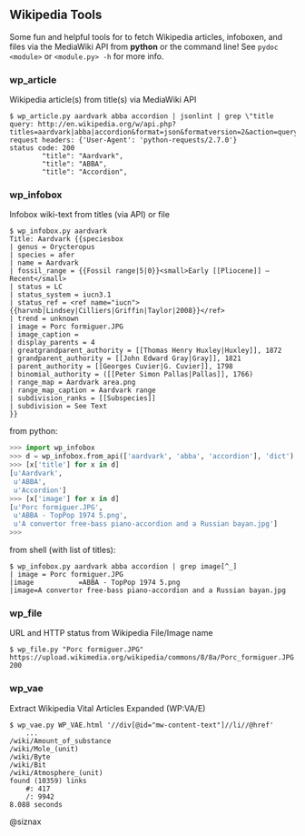 ## Wikipedia Tools

Some fun and helpful tools for to fetch Wikipedia articles, infoboxen,
and files via the MediaWiki API from **python** or the command line!
See ``pydoc <module>`` or ``<module.py> -h`` for more info. 


### wp_article

Wikipedia article(s) from title(s) via MediaWiki API

```shell
$ wp_article.py aardvark abba accordion | jsonlint | grep \"title
query: http://en.wikipedia.org/w/api.php?titles=aardvark|abba|accordion&format=json&formatversion=2&action=query&prop=revisions&rvprop=content&redirects&continue=
request headers: {'User-Agent': 'python-requests/2.7.0'}
status code: 200
        "title": "Aardvark",
        "title": "ABBA",
        "title": "Accordion",
```


### wp_infobox

Infobox wiki-text from titles (via API) or file

```shell
$ wp_infobox.py aardvark
Title: Aardvark {{speciesbox
| genus = Orycteropus
| species = afer
| name = Aardvark
| fossil_range = {{Fossil range|5|0}}<small>Early [[Pliocene]] – Recent</small>
| status = LC
| status_system = iucn3.1
| status_ref = <ref name="iucn">{{harvnb|Lindsey|Cilliers|Griffin|Taylor|2008}}</ref>
| trend = unknown
| image = Porc formiguer.JPG
| image_caption =
| display_parents = 4
| greatgrandparent_authority = [[Thomas Henry Huxley|Huxley]], 1872
| grandparent_authority = [[John Edward Gray|Gray]], 1821
| parent_authority = [[Georges Cuvier|G. Cuvier]], 1798
| binomial_authority = ([[Peter Simon Pallas|Pallas]], 1766)
| range_map = Aardvark area.png
| range_map_caption = Aardvark range
| subdivision_ranks = [[Subspecies]]
| subdivision = See Text
}}
```

from python:

```python
>>> import wp_infobox
>>> d = wp_infobox.from_api(['aardvark', 'abba', 'accordion'], 'dict')
>>> [x['title'] for x in d]
[u'Aardvark',
 u'ABBA',
 u'Accordion']
>>> [x['image'] for x in d]
[u'Porc formiguer.JPG',
 u'ABBA - TopPop 1974 5.png',
 u'A convertor free-bass piano-accordion and a Russian bayan.jpg']
>>>
```

from shell (with list of titles):

```shell
$ wp_infobox.py aardvark abba accordion | grep image[^_]
| image = Porc formiguer.JPG
|image           =ABBA - TopPop 1974 5.png
|image=A convertor free-bass piano-accordion and a Russian bayan.jpg
```


### wp_file

URL and HTTP status from Wikipedia File/Image name

```shell
$ wp_file.py "Porc formiguer.JPG"
https://upload.wikimedia.org/wikipedia/commons/8/8a/Porc_formiguer.JPG 200
```


### wp_vae

Extract Wikipedia Vital Articles Expanded (WP:VA/E)

```shell
$ wp_vae.py WP_VAE.html '//div[@id="mw-content-text"]//li//@href'
    ...
/wiki/Amount_of_substance
/wiki/Mole_(unit)
/wiki/Byte
/wiki/Bit
/wiki/Atmosphere_(unit)
found (10359) links
    #: 417
    /: 9942
8.088 seconds
```


@siznax